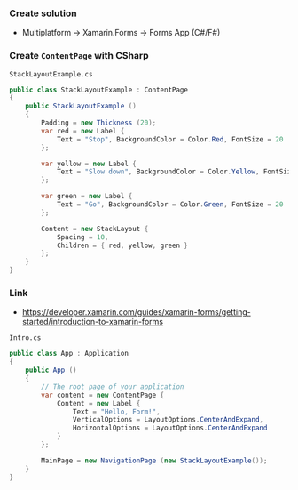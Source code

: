 ### Create solution

- Multiplatform -> Xamarin.Forms -> Forms App (C#/F#)


### Create `ContentPage` with CSharp

`StackLayoutExample.cs`

```csharp
public class StackLayoutExample : ContentPage
{
    public StackLayoutExample ()
    {
        Padding = new Thickness (20);
        var red = new Label {
            Text = "Stop", BackgroundColor = Color.Red, FontSize = 20
        };

        var yellow = new Label {
            Text = "Slow down", BackgroundColor = Color.Yellow, FontSize = 20
        };

        var green = new Label {
            Text = "Go", BackgroundColor = Color.Green, FontSize = 20
        };

        Content = new StackLayout { 
            Spacing = 10,
            Children = { red, yellow, green }
        };
    }
}
```

### Link

- https://developer.xamarin.com/guides/xamarin-forms/getting-started/introduction-to-xamarin-forms

`Intro.cs`

```csharp
public class App : Application
{
    public App ()
    {
        // The root page of your application
        var content = new ContentPage {
            Content = new Label {
                Text = "Hello, Form!",
                VerticalOptions = LayoutOptions.CenterAndExpand,
                HorizontalOptions = LayoutOptions.CenterAndExpand
            }
        };

        MainPage = new NavigationPage (new StackLayoutExample());
    }
}
```
